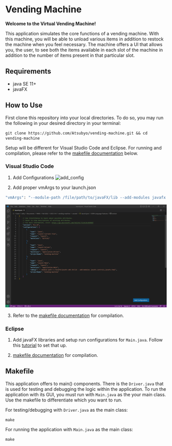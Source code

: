 # Vending Machine

**Welcome to the Virtual Vending Machine!**

This application simulates the core functions of a vending machine. With this machine, you will be able to unload various items in addition to restock the machine when you feel necessary. The machine offers a UI that allows you, the user, to see both the items available in each slot of the machine in addition to the number of items present in that particular slot.

## Requirements

- java SE 11+
- javaFX

## How to Use

First clone this repository into your local directories. To do so, you may run the following in your desired directory in your terminal:
```
git clone https://github.com/Atsubyo/vending-machine.git && cd vending-machine
```

Setup will be different for Visual Studio Code and Eclipse. For running and compilation, please refer to the [makefile documentation](#makefile) below.

### Visual Studio Code

1. Add Configurations
![add_config](markdown_images/vscode_add_config.PNG)

2. Add proper vmArgs to your launch.json

```sh
"vmArgs": "--module-path /file/path/to/javaFX/lib --add-modules javafx.controls,javafx.fxml"
```

![vmArgs](markdown_images/vmArgs.PNG)

3. Refer to the [makefile documentation](#makefile) for compilation.

### Eclipse

1. Add javaFX libraries and setup run configurations for `Main.java`. Follow this [tutorial](https://youtu.be/bk28ytggz7E) to set that up.

2. [makefile documentation](#makefile) for compilation.

## Makefile

This application offers to main() components. There is the `Driver.java` that is used for testing and debugging the logic within the application. To run the application with its GUI, you must run with `Main.java` as the your main class. Use the makefile to differentiate which you want to run.

For testing/debugging with `Driver.java` as the main class:

```
make 
```

For running the application with `Main.java` as the main class:

```
make
```
